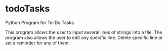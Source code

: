 # todoTasks
Python Program for To-Do Tasks

This program allows the user to input several lines of strings into a file.
The program also allows the user to edit any specific line.
Delete specific line or set a reminder for any of them.

